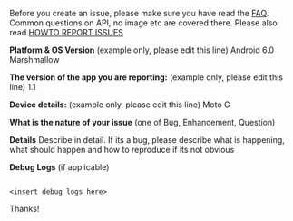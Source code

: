 Before you create an issue, please make sure you have read the [FAQ](https://github.com/pliablepixels/zmNinja/wiki/FAQ). Common questions on API, no image etc are covered there. Please also read [HOWTO REPORT ISSUES](https://github.com/pliablepixels/zmNinja/wiki/FAQ#how-to-report-errors)



**Platform & OS Version**
(example only, please edit this line) Android 6.0 Marshmallow

**The version of the app you are reporting:**
(example only, please edit this line) 1.1

**Device details:**
(example only, please edit this line) Moto G

**What is the nature of your issue**
(one of Bug, Enhancement, Question)

**Details**
Describe in detail. If its a bug, please describe what is happening, what should happen and how to reproduce if its not obvious

**Debug Logs** (if applicable)
```

<insert debug logs here>

```

Thanks!

